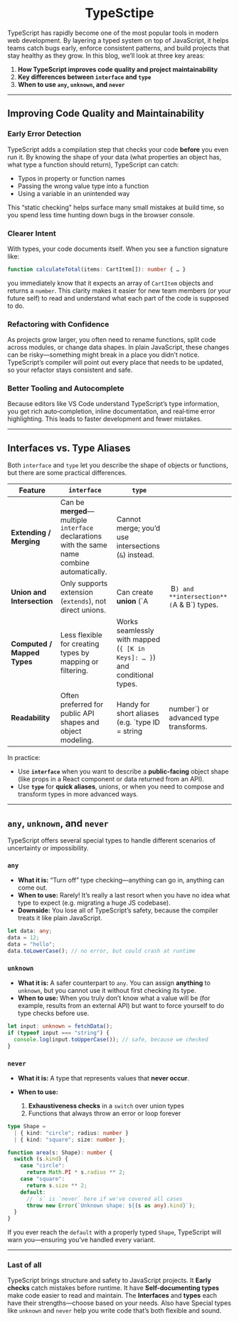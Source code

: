<h1 style="text-align:center;">TypeSctipe</h1>

TypeScript has rapidly become one of the most popular tools in modern web development. By layering a typed system on top of JavaScript, it helps teams catch bugs early, enforce consistent patterns, and build projects that stay healthy as they grow. In this blog, we’ll look at three key areas:

1. **How TypeScript improves code quality and project maintainability**
2. **Key differences between `interface` and `type`**
3. **When to use `any`, `unknown`, and `never`**

---

## Improving Code Quality and Maintainability

### Early Error Detection

TypeScript adds a compilation step that checks your code **before** you even run it. By knowing the shape of your data (what properties an object has, what type a function should return), TypeScript can catch:

- Typos in property or function names
- Passing the wrong value type into a function
- Using a variable in an unintended way

This “static checking” helps surface many small mistakes at build time, so you spend less time hunting down bugs in the browser console.

### Clearer Intent

With types, your code documents itself. When you see a function signature like:

```ts
function calculateTotal(items: CartItem[]): number { … }
```

you immediately know that it expects an array of `CartItem` objects and returns a `number`. This clarity makes it easier for new team members (or your future self) to read and understand what each part of the code is supposed to do.

### Refactoring with Confidence

As projects grow larger, you often need to rename functions, split code across modules, or change data shapes. In plain JavaScript, these changes can be risky—something might break in a place you didn’t notice. TypeScript’s compiler will point out every place that needs to be updated, so your refactor stays consistent and safe.

### Better Tooling and Autocomplete

Because editors like VS Code understand TypeScript’s type information, you get rich auto‑completion, inline documentation, and real‑time error highlighting. This leads to faster development and fewer mistakes.

---

## Interfaces vs. Type Aliases

Both `interface` and `type` let you describe the shape of objects or functions, but there are some practical differences.

| Feature                     | `interface`                                                                                   | `type`                                                                     |                                             |
| --------------------------- | --------------------------------------------------------------------------------------------- | -------------------------------------------------------------------------- | ------------------------------------------- |
| **Extending / Merging**     | Can be **merged**—multiple `interface` declarations with the same name combine automatically. | Cannot merge; you’d use intersections (`&`) instead.                       |                                             |
| **Union and Intersection**  | Only supports extension (`extends`), not direct unions.                                       | Can create **union** (\`A                                                  |  B`) and **intersection** (`A & B\`) types. |
| **Computed / Mapped Types** | Less flexible for creating types by mapping or filtering.                                     | Works seamlessly with mapped (`{ [K in Keys]: … }`) and conditional types. |                                             |
| **Readability**             | Often preferred for public API shapes and object modeling.                                    | Handy for short aliases (e.g. \`type ID = string                           | number\`) or advanced type transforms.      |

In practice:

- Use **`interface`** when you want to describe a **public-facing** object shape (like props in a React component or data returned from an API).
- Use **`type`** for **quick aliases**, unions, or when you need to compose and transform types in more advanced ways.

---

## `any`, `unknown`, and `never`

TypeScript offers several special types to handle different scenarios of uncertainty or impossibility.

### `any`

- **What it is:** “Turn off” type checking—anything can go in, anything can come out.
- **When to use:** Rarely! It’s really a last resort when you have no idea what type to expect (e.g. migrating a huge JS codebase).
- **Downside:** You lose all of TypeScript’s safety, because the compiler treats it like plain JavaScript.

```ts
let data: any;
data = 12;
data = "hello";
data.toLowerCase(); // no error, but could crash at runtime
```

### `unknown`

- **What it is:** A safer counterpart to `any`. You can assign **anything** to `unknown`, but you cannot use it without first checking its type.
- **When to use:** When you truly don’t know what a value will be (for example, results from an external API) but want to force yourself to do type checks before use.

```ts
let input: unknown = fetchData();
if (typeof input === "string") {
  console.log(input.toUpperCase()); // safe, because we checked
}
```

### `never`

- **What it is:** A type that represents values that **never occur**.
- **When to use:**

  1. **Exhaustiveness checks** in a `switch` over union types
  2. Functions that always throw an error or loop forever

```ts
type Shape =
  | { kind: "circle"; radius: number }
  | { kind: "square"; size: number };

function area(s: Shape): number {
  switch (s.kind) {
    case "circle":
      return Math.PI * s.radius ** 2;
    case "square":
      return s.size ** 2;
    default:
      // `s` is `never` here if we've covered all cases
      throw new Error(`Unknown shape: ${(s as any).kind}`);
  }
}
```

If you ever reach the `default` with a properly typed `Shape`, TypeScript will warn you—ensuring you’ve handled every variant.

---

### Last of all

TypeScript brings structure and safety to JavaScript projects. It **Early checks** catch mistakes before runtime. It have **Self-documenting types** make code easier to read and maintain. The **Interfaces** and **types** each have their strengths—choose based on your needs. Also have Special types like `unknown` and `never` help you write code that’s both flexible and sound.
